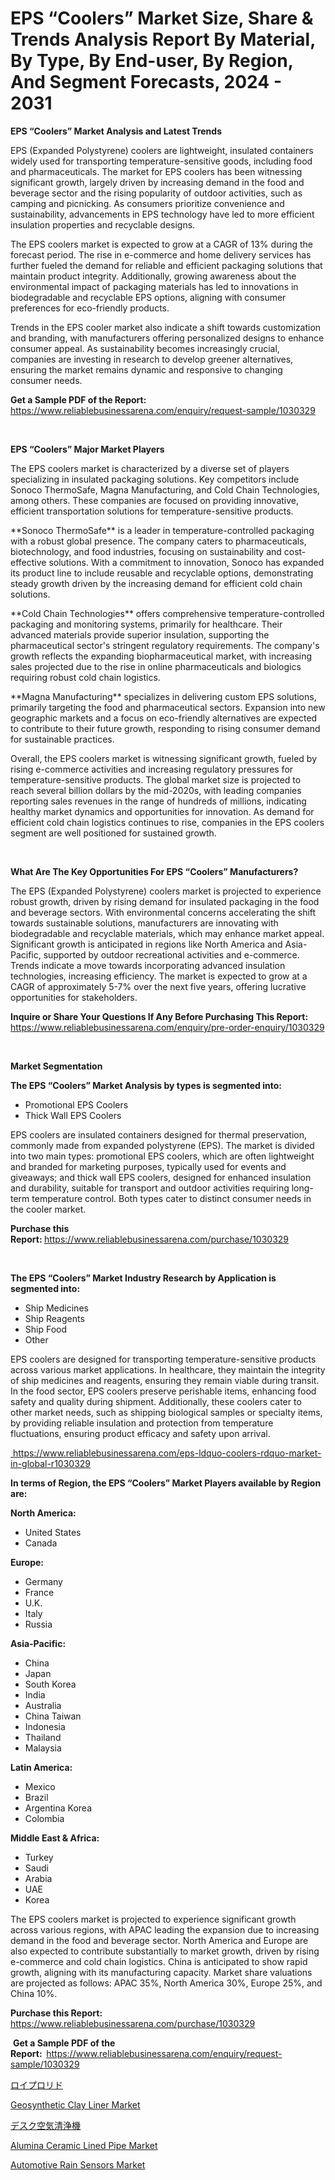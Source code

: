 <p><h1>EPS “Coolers” Market Size, Share & Trends Analysis Report By Material, By Type, By End-user, By Region, And Segment Forecasts, 2024 - 2031</h1></p><p><strong>EPS “Coolers” Market Analysis and Latest Trends</strong></p>
<p><p>EPS (Expanded Polystyrene) coolers are lightweight, insulated containers widely used for transporting temperature-sensitive goods, including food and pharmaceuticals. The market for EPS coolers has been witnessing significant growth, largely driven by increasing demand in the food and beverage sector and the rising popularity of outdoor activities, such as camping and picnicking. As consumers prioritize convenience and sustainability, advancements in EPS technology have led to more efficient insulation properties and recyclable designs.</p><p>The EPS coolers market is expected to grow at a CAGR of 13% during the forecast period. The rise in e-commerce and home delivery services has further fueled the demand for reliable and efficient packaging solutions that maintain product integrity. Additionally, growing awareness about the environmental impact of packaging materials has led to innovations in biodegradable and recyclable EPS options, aligning with consumer preferences for eco-friendly products. </p><p>Trends in the EPS cooler market also indicate a shift towards customization and branding, with manufacturers offering personalized designs to enhance consumer appeal. As sustainability becomes increasingly crucial, companies are investing in research to develop greener alternatives, ensuring the market remains dynamic and responsive to changing consumer needs.</p></p>
<p><strong>Get a Sample PDF of the Report:&nbsp;</strong> <a href="https://www.reliablebusinessarena.com/enquiry/request-sample/1030329">https://www.reliablebusinessarena.com/enquiry/request-sample/1030329</a></p>
<p>&nbsp;</p>
<p><strong>EPS “Coolers” Major Market Players</strong></p>
<p><p>The EPS coolers market is characterized by a diverse set of players specializing in insulated packaging solutions. Key competitors include Sonoco ThermoSafe, Magna Manufacturing, and Cold Chain Technologies, among others. These companies are focused on providing innovative, efficient transportation solutions for temperature-sensitive products.</p><p>**Sonoco ThermoSafe** is a leader in temperature-controlled packaging with a robust global presence. The company caters to pharmaceuticals, biotechnology, and food industries, focusing on sustainability and cost-effective solutions. With a commitment to innovation, Sonoco has expanded its product line to include reusable and recyclable options, demonstrating steady growth driven by the increasing demand for efficient cold chain solutions.</p><p>**Cold Chain Technologies** offers comprehensive temperature-controlled packaging and monitoring systems, primarily for healthcare. Their advanced materials provide superior insulation, supporting the pharmaceutical sector's stringent regulatory requirements. The company's growth reflects the expanding biopharmaceutical market, with increasing sales projected due to the rise in online pharmaceuticals and biologics requiring robust cold chain logistics.</p><p>**Magna Manufacturing** specializes in delivering custom EPS solutions, primarily targeting the food and pharmaceutical sectors. Expansion into new geographic markets and a focus on eco-friendly alternatives are expected to contribute to their future growth, responding to rising consumer demand for sustainable practices.</p><p>Overall, the EPS coolers market is witnessing significant growth, fueled by rising e-commerce activities and increasing regulatory pressures for temperature-sensitive products. The global market size is projected to reach several billion dollars by the mid-2020s, with leading companies reporting sales revenues in the range of hundreds of millions, indicating healthy market dynamics and opportunities for innovation. As demand for efficient cold chain logistics continues to rise, companies in the EPS coolers segment are well positioned for sustained growth.</p></p>
<p>&nbsp;</p>
<p><strong>What Are The Key Opportunities For EPS “Coolers” Manufacturers?</strong></p>
<p><p>The EPS (Expanded Polystyrene) coolers market is projected to experience robust growth, driven by rising demand for insulated packaging in the food and beverage sectors. With environmental concerns accelerating the shift towards sustainable solutions, manufacturers are innovating with biodegradable and recyclable materials, which may enhance market appeal. Significant growth is anticipated in regions like North America and Asia-Pacific, supported by outdoor recreational activities and e-commerce. Trends indicate a move towards incorporating advanced insulation technologies, increasing efficiency. The market is expected to grow at a CAGR of approximately 5-7% over the next five years, offering lucrative opportunities for stakeholders.</p></p>
<p><strong>Inquire or Share Your Questions If Any Before Purchasing This Report:</strong> <a href="https://www.reliablebusinessarena.com/enquiry/pre-order-enquiry/1030329">https://www.reliablebusinessarena.com/enquiry/pre-order-enquiry/1030329</a></p>
<p>&nbsp;</p>
<p><strong>Market Segmentation</strong></p>
<p><strong>The EPS “Coolers” Market Analysis by types is segmented into:</strong></p>
<p><ul><li>Promotional EPS Coolers</li><li>Thick Wall EPS Coolers</li></ul></p>
<p><p>EPS coolers are insulated containers designed for thermal preservation, commonly made from expanded polystyrene (EPS). The market is divided into two main types: promotional EPS coolers, which are often lightweight and branded for marketing purposes, typically used for events and giveaways; and thick wall EPS coolers, designed for enhanced insulation and durability, suitable for transport and outdoor activities requiring long-term temperature control. Both types cater to distinct consumer needs in the cooler market.</p></p>
<p><strong>Purchase this Report:&nbsp;</strong><a href="https://www.reliablebusinessarena.com/purchase/1030329">https://www.reliablebusinessarena.com/purchase/1030329</a></p>
<p>&nbsp;</p>
<p><strong>The EPS “Coolers” Market Industry Research by Application is segmented into:</strong></p>
<p><ul><li>Ship Medicines</li><li>Ship Reagents</li><li>Ship Food</li><li>Other</li></ul></p>
<p><p>EPS coolers are designed for transporting temperature-sensitive products across various market applications. In healthcare, they maintain the integrity of ship medicines and reagents, ensuring they remain viable during transit. In the food sector, EPS coolers preserve perishable items, enhancing food safety and quality during shipment. Additionally, these coolers cater to other market needs, such as shipping biological samples or specialty items, by providing reliable insulation and protection from temperature fluctuations, ensuring product efficacy and safety upon arrival.</p></p>
<p><a href="https://www.reliablebusinessarena.com/eps-ldquo-coolers-rdquo-market-in-global-r1030329">&nbsp;https://www.reliablebusinessarena.com/eps-ldquo-coolers-rdquo-market-in-global-r1030329</a></p>
<p><strong>In terms of Region, the EPS “Coolers” Market Players available by Region are:</strong></p>
<p>
    <p> <strong> North America: </strong>
        <ul>
            <li>United States</li>
            <li>Canada</li>
        </ul>
        </p> 
    <p> <strong> Europe: </strong>
        <ul>
            <li>Germany</li>
            <li>France</li>
            <li>U.K.</li>
            <li>Italy</li>
            <li>Russia</li>
        </ul>
        </p> 
    <p> <strong> Asia-Pacific: </strong>
        <ul>
            <li>China</li>
            <li>Japan</li>
            <li>South Korea</li>
            <li>India</li>
            <li>Australia</li>
            <li>China Taiwan</li>
            <li>Indonesia</li>
            <li>Thailand</li>
            <li>Malaysia</li>
        </ul>
        </p> 
    <p> <strong> Latin America: </strong>
        <ul>
            <li>Mexico</li>
            <li>Brazil</li>
            <li>Argentina Korea</li>
            <li>Colombia</li>
        </ul>
        </p> 
    <p> <strong> Middle East & Africa: </strong>
        <ul>
            <li>Turkey</li>
            <li>Saudi</li>
            <li>Arabia</li>
            <li>UAE</li>
            <li>Korea</li>
        </ul>
    </p>
    </p>
<p><p>The EPS coolers market is projected to experience significant growth across various regions, with APAC leading the expansion due to increasing demand in the food and beverage sector. North America and Europe are also expected to contribute substantially to market growth, driven by rising e-commerce and cold chain logistics. China is anticipated to show rapid growth, aligning with its manufacturing capacity. Market share valuations are projected as follows: APAC 35%, North America 30%, Europe 25%, and China 10%.</p></p>
<p><strong>Purchase this Report: </strong><a href="https://www.reliablebusinessarena.com/purchase/1030329">https://www.reliablebusinessarena.com/purchase/1030329</a></p>
<p>&nbsp;<strong>Get a Sample PDF of the Report:&nbsp;&nbsp;</strong><a href="https://www.reliablebusinessarena.com/enquiry/request-sample/1030329">https://www.reliablebusinessarena.com/enquiry/request-sample/1030329</a></p>
<p><strong></strong></p>
<p><p><a href="https://medium.com/@qirvhhyf42/leuprolide-market-%E3%81%AF-%E3%82%B3%E3%82%B9%E3%83%88%E7%AE%A1%E7%90%86%E3%81%A8%E5%8A%B9%E7%8E%87%E5%90%91%E4%B8%8A%E3%82%92%E5%84%AA%E5%85%88%E3%81%97%E3%81%BE%E3%81%99-%E3%81%95%E3%82%89%E3%81%AB-%E5%A0%B1%E5%91%8A%E6%9B%B8%E3%81%AF%E5%B8%82%E5%A0%B4%E3%81%AE%E9%9C%80%E8%A6%81%E9%9D%A2%E3%81%A8%E4%BE%9B%E7%B5%A6%E9%9D%A2%E3%81%AE%E4%B8%A1%E6%96%B9%E3%82%92%E3%82%AB%E3%83%90%E3%83%BC%E3%81%97%E3%81%A6%E3%81%84%E3%81%BE%E3%81%99-leuprolide-%E5%B8%82%E5%A0%B4%E3%81%AF-2024-%E3%81%8B%E3%82%89-13-4-12dd1e9b85c0">ロイプロリド</a></p><p><a href="https://medium.com/@gc37tmozie/the-geosynthetic-clay-liner-market-is-experiencing-higher-than-anticipated-demand-compared-to-b278ed0c3686">Geosynthetic Clay Liner Market</a></p><p><a href="https://medium.com/@qirvhhyf42/%E9%9D%A9%E6%96%B0%E3%81%AE%E6%9C%AA%E6%9D%A5-%E3%82%B0%E3%83%AD%E3%83%BC%E3%83%90%E3%83%AB%E3%83%87%E3%82%B9%E3%82%AF%E7%A9%BA%E6%B0%97%E6%B8%85%E6%B5%84%E6%A9%9F%E5%B8%82%E5%A0%B4%E3%81%AE%E6%88%90%E9%95%B7%E3%81%A8%E6%A9%9F%E4%BC%9A-2024%E5%B9%B4-2031%E5%B9%B4-e6d87f9525c9">デスク空気清浄機</a></p><p><a href="https://issuu.com/reportprime-2/docs/alumina-ceramic-lined-pipe-market-s_dfa6ac1ad1de24">Alumina Ceramic Lined Pipe Market</a></p><p><a href="https://medium.com/@lrusselljames32024/what-is-automotive-rain-sensors-market-cfd76ffb3cf3">Automotive Rain Sensors Market</a></p></p>